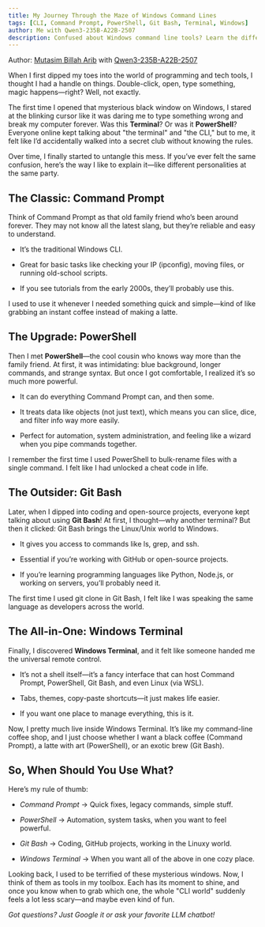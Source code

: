 ```yaml
---
title: My Journey Through the Maze of Windows Command Lines
tags: [CLI, Command Prompt, PowerShell, Git Bash, Terminal, Windows]
author: Me with Qwen3-235B-A22B-2507
description: Confused about Windows command line tools? Learn the differences between Command Prompt, PowerShell, Git Bash, and Windows Terminal in this friendly guide—with tips on when to use each.
---
```


Author: [Mutasim Billah Arib](https://mutasimbillaharib.github.io/) with [Qwen3-235B-A22B-2507](https://chat.qwen.ai/)

When I first dipped my toes into the world of programming and tech tools, I thought I had a handle on things. Double-click, open, type something, magic happens—right? Well, not exactly.

The first time I opened that mysterious black window on Windows, I stared at the blinking cursor like it was daring me to type something wrong and break my computer forever. Was this **Terminal**? Or was it **PowerShell**? Everyone online kept talking about "the terminal" and "the CLI," but to me, it felt like I’d accidentally walked into a secret club without knowing the rules.

Over time, I finally started to untangle this mess. If you’ve ever felt the same confusion, here’s the way I like to explain it—like different personalities at the same party.

## The Classic: Command Prompt

Think of Command Prompt as that old family friend who’s been around forever. They may not know all the latest slang, but they’re reliable and easy to understand.

- It’s the traditional Windows CLI.

- Great for basic tasks like checking your IP (ipconfig), moving files, or running old-school scripts.

- If you see tutorials from the early 2000s, they’ll probably use this.

I used to use it whenever I needed something quick and simple—kind of like grabbing an instant coffee instead of making a latte.

## The Upgrade: PowerShell

Then I met **PowerShell**—the cool cousin who knows way more than the family friend. At first, it was intimidating: blue background, longer commands, and strange syntax. But once I got comfortable, I realized it’s so much more powerful.

- It can do everything Command Prompt can, and then some.

- It treats data like objects (not just text), which means you can slice, dice, and filter info way more easily.

- Perfect for automation, system administration, and feeling like a wizard when you pipe commands together.

I remember the first time I used PowerShell to bulk-rename files with a single command. I felt like I had unlocked a cheat code in life.

## The Outsider: Git Bash

Later, when I dipped into coding and open-source projects, everyone kept talking about using **Git Bash**! At first, I thought—why another terminal? But then it clicked: Git Bash brings the Linux/Unix world to Windows.

- It gives you access to commands like ls, grep, and ssh.

- Essential if you’re working with GitHub or open-source projects.

- If you’re learning programming languages like Python, Node.js, or working on servers, you’ll probably need it.

The first time I used git clone in Git Bash, I felt like I was speaking the same language as developers across the world.

## The All-in-One: Windows Terminal

Finally, I discovered **Windows Terminal**, and it felt like someone handed me the universal remote control.

- It’s not a shell itself—it’s a fancy interface that can host Command Prompt, PowerShell, Git Bash, and even Linux (via WSL).

- Tabs, themes, copy-paste shortcuts—it just makes life easier.

- If you want one place to manage everything, this is it.

Now, I pretty much live inside Windows Terminal. It’s like my command-line coffee shop, and I just choose whether I want a black coffee (Command Prompt), a latte with art (PowerShell), or an exotic brew (Git Bash).

## So, When Should You Use What?

Here’s my rule of thumb:

- *Command Prompt* → Quick fixes, legacy commands, simple stuff.

- *PowerShell* → Automation, system tasks, when you want to feel powerful.

- *Git Bash* → Coding, GitHub projects, working in the Linuxy world.

- *Windows Terminal* → When you want all of the above in one cozy place.

Looking back, I used to be terrified of these mysterious windows. Now, I think of them as tools in my toolbox. Each has its moment to shine, and once you know when to grab which one, the whole "CLI world" suddenly feels a lot less scary—and maybe even kind of fun.

*Got questions? Just Google it or ask your favorite LLM chatbot!*
